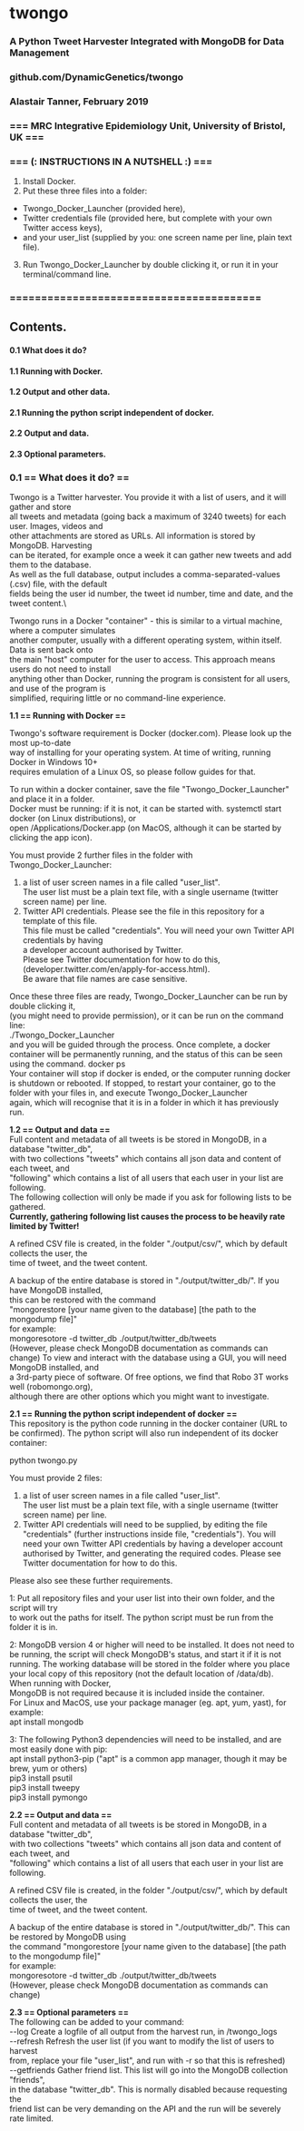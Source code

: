 # twongo

### A Python Tweet Harvester Integrated with MongoDB for Data Management
### github.com/DynamicGenetics/twongo
### Alastair Tanner,  February 2019
### === MRC Integrative Epidemiology Unit, University of Bristol, UK ===


### === (: INSTRUCTIONS IN A NUTSHELL :) ===
1. Install Docker.
2. Put these three files into a folder:
  * Twongo_Docker_Launcher (provided here),  
  * Twitter credentials file (provided here, but complete with your own Twitter access keys),  
  * and your user_list (supplied by you: one screen name per line, plain text file).  
3. Run Twongo_Docker_Launcher by double clicking it, or run it in your terminal/command line.  
### ========================================

## Contents.
#### 0.1 What does it do?  
#### 1.1 Running with Docker.  
#### 1.2 Output and other data.  
#### 2.1 Running the python script independent of docker.  
#### 2.2 Output and data.  
#### 2.3 Optional parameters.  

### 0.1 == What does it do? ==
Twongo is a Twitter harvester. You provide it with a list of users, and it will gather and store\
all tweets and metadata (going back a maximum of 3240 tweets) for each user. Images, videos and\
other attachments are stored as URLs. All information is stored by MongoDB. Harvesting\
can be iterated, for example once a week it can gather new tweets and add them to the database.\
As well as the full database, output includes a comma-separated-values (.csv) file, with the default\
fields being the user id number, the tweet id number, time and date, and the tweet content.\

Twongo runs in a Docker "container" - this is similar to a virtual machine, where a computer simulates  
another computer, usually with a different operating system, within itself. Data is sent back onto  
the main "host" computer for the user to access. This approach means users do not need to install  
anything other than Docker, running the program is consistent for all users, and use of the program is  
simplified, requiring little or no command-line experience.  


**1.1 == Running with Docker ==**

Twongo's software requirement is Docker (docker.com). Please look up the most up-to-date  
way of installing for your operating system. At time of writing, running Docker in Windows 10+  
requires emulation of a Linux OS, so please follow guides for that.

To run within a docker container, save the file "Twongo_Docker_Launcher" and place it in a folder.  
Docker must be running: if it is not, it can be started with. 
systemctl start docker (on Linux distributions), or  
open /Applications/Docker.app (on MacOS, although it can be started by clicking the app icon).

You must provide 2 further files in the folder with Twongo_Docker_Launcher:  
1. a list of user screen names in a file called "user_list".  
The user list must be a plain text file, with a single username (twitter screen name) per line.  
2. Twitter API credentials. Please see the file in this repository for a template of this file.  
This file must be called "credentials". You will need your own Twitter API credentials by having  
a developer account authorised by Twitter.  
Please see Twitter documentation for how to do this, (developer.twitter.com/en/apply-for-access.html).  
Be aware that file names are case sensitive.  

Once these three files are ready, Twongo_Docker_Launcher can be run by double clicking it,  
(you might need to provide permission), or it can be run on the command line:  
./Twongo_Docker_Launcher  
and you will be guided through the process. Once complete, a docker container will be 
permanently running, and the status of this can be seen using the command. 
docker ps  
Your container will stop if docker is ended, or the computer running docker is shutdown or rebooted.
If stopped, to restart your container, go to the folder with your files in, and execute Twongo_Docker_Launcher  
again, which will recognise that it is in a folder in which it has previously run.

**1.2 == Output and data ==**  
Full content and metadata of all tweets is be stored in MongoDB, in a database "twitter_db",  
with two collections "tweets" which contains all json data and content of each tweet, and  
"following" which contains a list of all users that each user in your list are following.  
The following collection will only be made if you ask for following lists to be gathered.  
**Currently, gathering following list causes the process to be heavily rate limited by Twitter!**  

A refined CSV file is created, in the folder "./output/csv/", which by default collects the user, the  
time of tweet, and the tweet content.  

A backup of the entire database is stored in "./output/twitter_db/". If you have MongoDB installed,  
this can be restored with the command  
"mongorestore [your name given to the database] [the path to the mongodump file]"  
for example:  
mongoresotore -d twitter_db ./output/twitter_db/tweets  
(However, please check MongoDB documentation as commands can change) 
To view and interact with the database using a GUI, you will need MongoDB installed, and  
a 3rd-party piece of software. Of free options, we find that Robo 3T works well (robomongo.org),  
although there are other options which you might want to investigate.  


**2.1 == Running the python script independent of docker ==**  
This repository is the python code running in the docker container (URL to be confirmed).
The python script will also run independent of its docker container:  

python twongo.py

You must provide 2 files:  
1. a list of user screen names in a file called "user_list".  
The user list must be a plain text file, with a single username (twitter screen name) per line.  
2. Twitter API credentials will need to be supplied, by editing the file "credentials"
(further instructions inside file, "credentials"). You will need your own Twitter API
credentials by having a developer account authorised by Twitter, and generating
the required codes. Please see Twitter documentation for how to do this.  

Please also see these further requirements.  

1: Put all repository files and your user list into their own folder, and the script will try  
to work out the paths for itself. The python script must be run from the folder it is in.

2: MongoDB version 4 or higher will need to be installed. It does not need to be running,
the script will check MongoDB's status, and start it if it is not running.
The working database will be stored in the folder where you place your local copy
of this repository (not the default location of /data/db). When running with Docker,  
MongoDB is not required because it is included inside the container.  
For Linux and MacOS, use your package manager (eg. apt, yum, yast), for example:  
apt install mongodb  

3: The following Python3 dependencies will need to be installed, and are most easily done with pip:  
apt install python3-pip ("apt" is a common app manager, though it may be brew, yum or others)  
pip3 install psutil  
pip3 install tweepy  
pip3 install pymongo  

**2.2 == Output and data ==**  
Full content and metadata of all tweets is be stored in MongoDB, in a database "twitter_db",  
with two collections "tweets" which contains all json data and content of each tweet, and  
"following" which contains a list of all users that each user in your list are following.  

A refined CSV file is created, in the folder "./output/csv/", which by default collects the user, the  
time of tweet, and the tweet content.  

A backup of the entire database is stored in "./output/twitter_db/". This can be restored by MongoDB using  
the command "mongorestore [your name given to the database] [the path to the mongodump file]"  
for example:  
mongoresotore -d twitter_db ./output/twitter_db/tweets  
(However, please check MongoDB documentation as commands can change)  
  
**2.3 == Optional parameters ==**  
The following can be added to your command:  
--log           Create a logfile of all output from the harvest run, in /twongo_logs  
--refresh       Refresh the user list (if you want to modify the list of users to harvest  
                from, replace your file "user_list", and run with -r so that this is refreshed)  
--getfriends    Gather friend list. This list will go into the MongoDB collection "friends",  
                in the database "twitter_db". This is normally disabled because requesting the  
                friend list can be very demanding on the API and the run will be severely rate limited.  
